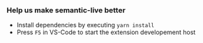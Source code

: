 ### Help us make semantic-live better

- Install dependencies by executing `yarn install`
- Press `F5` in VS-Code to start the extension developement host
